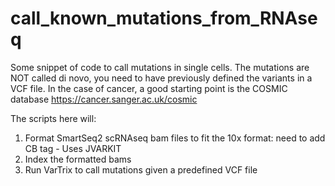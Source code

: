 # call_known_mutations_from_RNAseq
Some snippet of code to call mutations in single cells. The mutations are NOT called di novo, you need to have previously defined the variants in a VCF file. In the case of cancer, a good starting point is the COSMIC database https://cancer.sanger.ac.uk/cosmic

The scripts here will:   
1) Format SmartSeq2 scRNAseq bam files to fit the 10x format: need to add CB tag - Uses JVARKIT
2) Index the formatted bams
3) Run VarTrix to call mutations given a predefined VCF file

 
